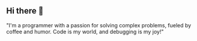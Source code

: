 ## Hi there 👋

"I'm a programmer with a passion for solving complex problems, fueled by coffee and humor. Code is my world, and debugging is my joy!"
